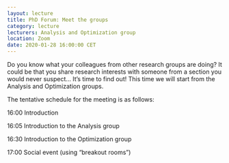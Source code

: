 ```yaml
---
layout: lecture
title: PhD Forum: Meet the groups
category: lecture
lecturers: Analysis and Optimization group
location: Zoom
date: 2020-01-28 16:00:00 CET
---
```


Do you know what your colleagues from other research groups are doing? It could be that you share research interests with someone from a section you would never suspect… It’s time to find out! This time we will start from the Analysis and Optimization groups.

The tentative schedule for the meeting is as follows:

16:00 Introduction

16:05 Introduction to the Analysis group

16:30 Introduction to the Optimization group

17:00 Social event (using “breakout rooms”)